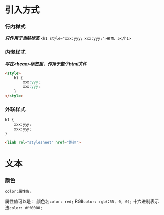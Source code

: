 # 引入方式
### 行内样式
***只作用于当前标签***
`<h1 style="xxx:yyy; xxx:yyy;">HTML 5</h1>`
### 内嵌样式
***写在\<head\>标签里***，***作用于整个html文件***
```html
<style>
	h1 {
		xxx:yyy;
		xxx:yyy;
	}
</style>
```
### 外联样式
```html
h1 {
	xxx:yyy;
	xxx:yyy;
}
```
```html
<link rel="stylesheet" href="路径">
```
# 文本
### 颜色
`color:属性值;`

属性值可以是：
颜色名`color: red;`
RGB`color: rgb(255, 0, 0);`
十六进制表示法`color: #ff0000;`















